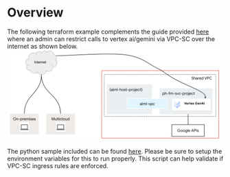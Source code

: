# Overview 
The following terraform example complements the guide provided [here](https://cloud.google.com/vertex-ai/docs/general/vpcsc-public-endpoint) where an admin can restrict calls to vertex ai/gemini via VPC-SC over the internet as shown below.
![Architecture Diagram](vpc-sc-gemini.png)

The python sample included can be found [here](https://cloud.google.com/vertex-ai/generative-ai/docs/start/quickstarts/quickstart-multimodal#send-text-only-request). Please be sure to setup the environment variables for this to run properly. This script can help validate if VPC-SC ingress rules are enforced.